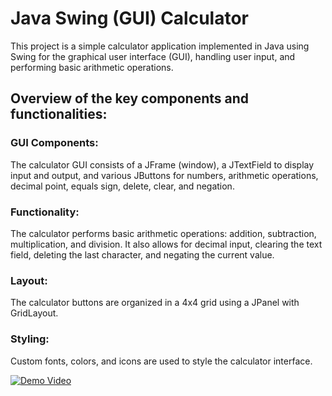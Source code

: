 # Java Swing (GUI) Calculator 

This project is a simple calculator application implemented in Java using Swing for the graphical user interface (GUI), handling user input, and performing basic arithmetic operations.

## Overview of the key components and functionalities:

### GUI Components: 
The calculator GUI consists of a JFrame (window), a JTextField to display input and output, and various JButtons for numbers, arithmetic operations, decimal point, equals sign, delete, clear, and negation.

### Functionality: 
The calculator performs basic arithmetic operations: addition, subtraction, multiplication, and division. It also allows for decimal input, clearing the text field, deleting the last character, and negating the current value.

### Layout:
The calculator buttons are organized in a 4x4 grid using a JPanel with GridLayout.

### Styling: 
Custom fonts, colors, and icons are used to style the calculator interface.

[![Demo Video](https://img.youtube.com/vi/C6MxanFAv9g/0.jpg)]([https://youtu.be/C6MxanFAv9g)




